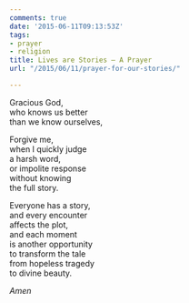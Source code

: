 ```yaml
---
comments: true
date: '2015-06-11T09:13:53Z'
tags:
- prayer
- religion
title: Lives are Stories — A Prayer
url: "/2015/06/11/prayer-for-our-stories/"

---
```

Gracious God,  
who knows us better  
than we know ourselves,

Forgive me,  
when I quickly judge  
a harsh word,  
or impolite response  
without knowing  
the full story.

Everyone has a story,  
and every encounter  
affects the plot,  
and each moment  
is another opportunity  
to transform the tale  
from hopeless tragedy  
to divine beauty.

*Amen*

